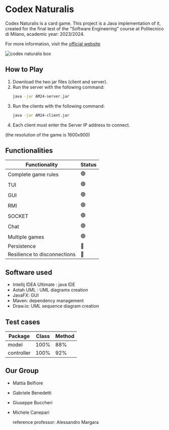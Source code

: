 # Codex Naturalis

Codex Naturalis is a card game. This project is a Java implementation of it, created for the final test of the "Software Engineering" course at Politecnico di Milano, academic year: 2023/2024.

For more information, visit the [official website](https://www.craniocreations.it/prodotto/codex-naturalis)


![codex naturalis box](https://www.craniocreations.it/storage/media/products/19/41/Codex_scatola+ombra.png)
## How to Play

1. Download the two jar files (client and server).
2. Run the server with the following command:
    ```sh
    java -jar AM24-server.jar
    ```
3. Run the clients with the following command:
    ```sh
    java -jar AM24-client.jar
    ```
4. Each client must enter the Server IP address to connect.

(the resolution of the game is 1600x900)


## Functionalities

| Functionality       | Status |
|---------------------|--------|
| Complete game rules     | 🟢     |
| TUI     | 🟢    |
| GUI     | 🟢     |
| RMI     | 🟢     |
| SOCKET     | 🟢     |
| Chat     | 🟢     |
| Multiple games     | 🟢     |
| Persistence     | 🔴     |
| Resilience to disconnections     | 🔴     |

## Software used
- Intellij IDEA Ultimate : java IDE
- Astah UML : UML diagrams creation
- JavaFX: GUI 
- Maven: dependency management
- Draw.io: UML sequence diagram creation
## Test cases
| Package            | Class               | Method          |
|--------------------|---------------------|-------------------|
| model      | 100%       |  88% |
| controller       | 100%       |  92% |
## Our Group
- Mattia Belfiore
- Gabriele Benedetti
- Giuseppe Buccheri
- Michele Canepari

  reference professor: Alessandro Margara
